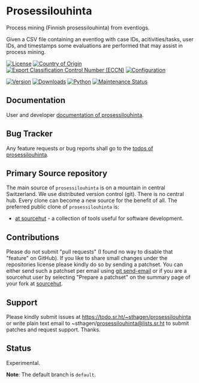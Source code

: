 # Prosessilouhinta

Process mining (Finnish prosessilouhinta) from eventlogs.

Given a CSV file containing an eventlog with case IDs, acitivities/tasks, user IDs, 
and timestamps some evaluations are performed that may assist in process mining.

[![License](https://git.sr.ht/~sthagen/prosessilouhinta/blob/default/docs/badges/license-spdx-mit.svg)](https://git.sr.ht/~sthagen/prosessilouhinta/tree/default/item/LICENSE)
[![Country of Origin](https://git.sr.ht/~sthagen/prosessilouhinta/blob/default/docs/badges/country-of-origin-name-switzerland-neutral.svg)](https://git.sr.ht/~sthagen/prosessilouhinta/tree/default/item/COUNTRY-OF-ORIGIN)
[![Export Classification Control Number (ECCN)](https://git.sr.ht/~sthagen/prosessilouhinta/blob/default/docs/badges/export-control-classification-number_eccn-ear99-neutral.svg)](https://git.sr.ht/~sthagen/prosessilouhinta/tree/default/item/EXPORT-CONTROL-CLASSIFICATION-NUMBER)
[![Configuration](https://git.sr.ht/~sthagen/prosessilouhinta/blob/default/docs/badges/configuration-sbom.svg)](https://git.sr.ht/~sthagen/prosessilouhinta/tree/default/item/docs/third-party/README.md)

[![Version](https://git.sr.ht/~sthagen/prosessilouhinta/blob/default/docs/badges/latest-release.svg)](https://pypi.python.org/pypi/prosessilouhinta/)
[![Downloads](https://git.sr.ht/~sthagen/prosessilouhinta/blob/default/docs/badges/downloads-per-month.svg)](https://pepy.tech/project/prosessilouhinta)
[![Python](https://git.sr.ht/~sthagen/prosessilouhinta/blob/default/docs/badges/python-versions.svg)](https://pypi.python.org/pypi/prosessilouhinta/)
[![Maintenance Status](https://git.sr.ht/~sthagen/prosessilouhinta/blob/default/docs/badges/commits-per-year.svg)](https://git.sr.ht/~sthagen/prosessilouhinta/log)

## Documentation

User and developer [documentation of prosessilouhinta](https://codes.dilettant.life/docs/prosessilouhinta).

## Bug Tracker

Any feature requests or bug reports shall go to the [todos of prosessilouhinta](https://todo.sr.ht/~sthagen/prosessilouhinta).

## Primary Source repository

The main source of `prosessilouhinta` is on a mountain in central Switzerland.
We use distributed version control (git).
There is no central hub.
Every clone can become a new source for the benefit of all.
The preferred public clone of `prosessilouhinta` is:

* [at sourcehut](https://git.sr.ht/~sthagen/prosessilouhinta) - a collection of tools useful for software development.

## Contributions

Please do not submit "pull requests" (I found no way to disable that "feature" on GitHub).
If you like to share small changes under the repositories license please kindly do so by sending a patchset.
You can either send such a patchset per email using [git send-email](https://git-send-email.io) or 
if you are a sourcehut user by selecting "Prepare a patchset" on the summary page of your fork at [sourcehut](https://git.sr.ht/).

## Support

Please kindly submit issues at https://todo.sr.ht/~sthagen/prosessilouhinta or write plain text email to ~sthagen/prosessilouhinta@lists.sr.ht to submit patches and request support. Thanks.

## Status

Experimental.

**Note**: The default branch is `default`.
